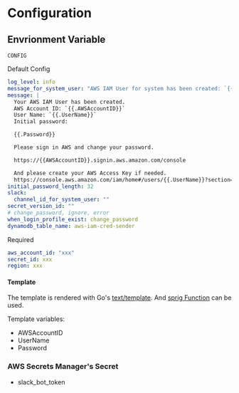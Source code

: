 # Configuration

## Envrionment Variable

`CONFIG`

Default Config

```yaml
log_level: info
message_for_system_user: "AWS IAM User for system has been created: `{{.UserName}}`"
message: |
  Your AWS IAM User has been created.
  AWS Account ID: `{{.AWSAccountID}}`
  User Name: `{{.UserName}}`
  Initial password:

  {{.Password}}

  Please sign in AWS and change your password.

  https://{{AWSAccountID}}.signin.aws.amazon.com/console

  And please create your AWS Access Key if needed.
  https://console.aws.amazon.com/iam/home#/users/{{.UserName}}?section=security_credentials
initial_password_length: 32
slack:
  channel_id_for_system_user: ""
secret_version_id: ""
# change_password, ignore, error
when_login_profile_exist: change_password
dynamodb_table_name: aws-iam-cred-sender
```

Required

```yaml
aws_account_id: "xxx"
secret_id: xxx
region: xxx
```

#### Template

The template is rendered with Go's [text/template](https://golang.org/pkg/text/template/).
And [sprig Function](http://masterminds.github.io/sprig/) can be used.

Template variables:

* AWSAccountID
* UserName
* Password

### AWS Secrets Manager's Secret

* slack_bot_token
